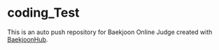 # coding_Test
This is an auto push repository for Baekjoon Online Judge created with [BaekjoonHub](https://github.com/BaekjoonHub/BaekjoonHub).
